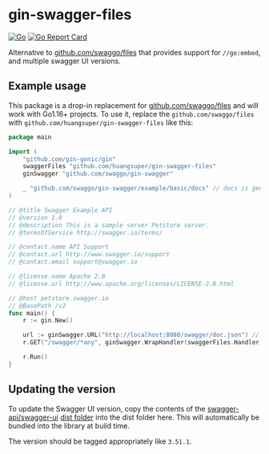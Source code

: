 # gin-swagger-files

[![Go](https://github.com/huangsuper/gin-swagger-files/actions/workflows/go.yml/badge.svg)](https://github.com/huangsuper/gin-swagger-files/actions/workflows/go.yml) [![Go Report Card](https://goreportcard.com/badge/github.com/huangsuper/gin-swagger-files)](https://goreportcard.com/report/github.com/huangsuper/gin-swagger-files)

Alternative to [github.com/swaggo/files](https://github.com/swaggo/files) that provides support for `//go:embed`, and multiple swagger UI versions.

## Example usage

This package is a drop-in replacement for [github.com/swaggo/files](https://github.com/swaggo/files) and will work with
Go1.16+ projects. To use it, replace the `github.com/swaggo/files` with `github.com/huangsuper/gin-swagger-files` like this:

```go
package main

import (
    "github.com/gin-gonic/gin"
    swaggerFiles "github.com/huangsuper/gin-swagger-files"
    ginSwagger "github.com/swaggo/gin-swagger"

    _ "github.com/swaggo/gin-swagger/example/basic/docs" // docs is generated by Swag CLI, you have to import it.
)

// @title Swagger Example API
// @version 1.0
// @description This is a sample server Petstore server.
// @termsOfService http://swagger.io/terms/

// @contact.name API Support
// @contact.url http://www.swagger.io/support
// @contact.email support@swagger.io

// @license.name Apache 2.0
// @license.url http://www.apache.org/licenses/LICENSE-2.0.html

// @host petstore.swagger.io
// @BasePath /v2
func main() {
    r := gin.New()

    url := ginSwagger.URL("http://localhost:8080/swagger/doc.json") // The url pointing to API definition
    r.GET("/swagger/*any", ginSwagger.WrapHandler(swaggerFiles.Handler, url))

    r.Run()
}
```

## Updating the version

To update the Swagger UI version, copy the contents of the
[swagger-api/swagger-ui](https://github.com/swagger-api/swagger-ui)
[dist folder](https://github.com/swagger-api/swagger-ui/tree/master/dist) into the dist folder here. This will
automatically be bundled into the library at build time.

The version should be tagged appropriately like `3.51.1`.
